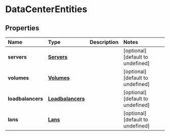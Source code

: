 # DataCenterEntities

## Properties

| Name | Type | Description | Notes |
| :--- | :--- | :--- | :--- |
| **servers** | [**Servers**](servers.md) |  | \[optional\] \[default to undefined\] |
| **volumes** | [**Volumes**](volumes.md) |  | \[optional\] \[default to undefined\] |
| **loadbalancers** | [**Loadbalancers**](loadbalancers.md) |  | \[optional\] \[default to undefined\] |
| **lans** | [**Lans**](lans.md) |  | \[optional\] \[default to undefined\] |

